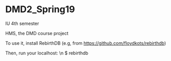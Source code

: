 # DMD2_Spring19
IU 4th semester

HMS, the DMD course project

To use it, install RebirthDB (e.g, from https://github.com/floydkots/rebirthdb)

Then, run your localhost: \n $ rebirthdb
